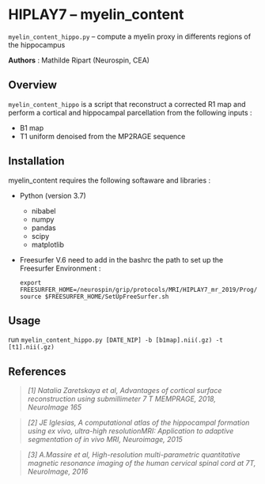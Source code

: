 # HIPLAY7 –  myelin_content

 `myelin_content_hippo.py`  – compute a myelin proxy in differents regions of the hippocampus 

**Authors** : Mathilde Ripart (Neurospin, CEA)

## Overview
`myelin_content_hippo` is a script that reconstruct a corrected R1 map and perform a cortical and hippocampal parcellation from the following inputs :
- B1 map
- T1 uniform denoised from the MP2RAGE sequence

## Installation
myelin_content requires the following softaware and libraries : 
- Python (version 3.7)
  - nibabel
  - numpy
  - pandas
  - scipy
  - matplotlib
  
- Freesurfer V.6
  need to add in the bashrc the path to set up the Freesurfer Environment :
  ```
  export FREESURFER_HOME=/neurospin/grip/protocols/MRI/HIPLAY7_mr_2019/Prog/freesurfer
  source $FREESURFER_HOME/SetUpFreeSurfer.sh
  ```
## Usage
run `myelin_content_hippo.py [DATE_NIP] -b [b1map].nii(.gz) -t [t1].nii(.gz)`


## References 
> *[1] Natalia Zaretskaya et al, Advantages of cortical surface reconstruction using submillimeter 7 T MEMPRAGE, 2018, NeuroImage 165*

> *[2] JE Iglesias, A computational atlas of the hippocampal formation using ex vivo, ultra-high resolutionMRI: Application to adaptive segmentation of in vivo MRI, Neuroimage, 2015*

> *[3] A.Massire et al, High-resolution multi-parametric quantitative magnetic resonance imaging of the human cervical spinal cord at 7T, NeuroImage, 2016*
